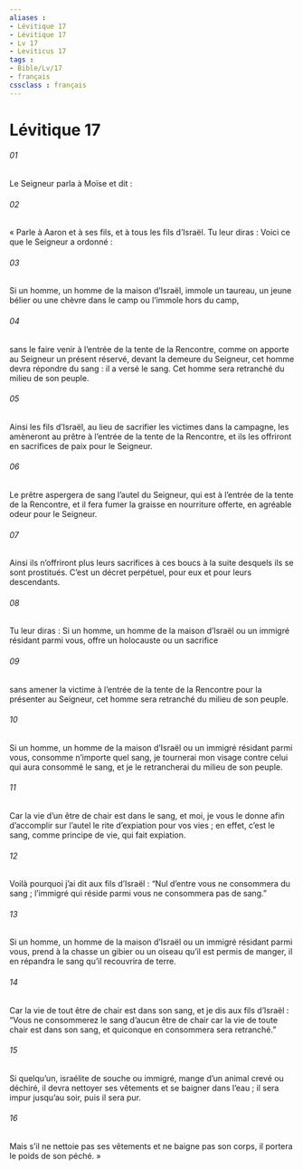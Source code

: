 ```yaml
---
aliases : 
- Lévitique 17
- Lévitique 17
- Lv 17
- Leviticus 17
tags : 
- Bible/Lv/17
- français
cssclass : français
---
```


# Lévitique 17

###### 01
Le Seigneur parla à Moïse et dit :
###### 02
« Parle à Aaron et à ses fils, et à tous les fils d’Israël. Tu leur diras : Voici ce que le Seigneur a ordonné :
###### 03
Si un homme, un homme de la maison d’Israël, immole un taureau, un jeune bélier ou une chèvre dans le camp ou l’immole hors du camp,
###### 04
sans le faire venir à l’entrée de la tente de la Rencontre, comme on apporte au Seigneur un présent réservé, devant la demeure du Seigneur, cet homme devra répondre du sang : il a versé le sang. Cet homme sera retranché du milieu de son peuple.
###### 05
Ainsi les fils d’Israël, au lieu de sacrifier les victimes dans la campagne, les amèneront au prêtre à l’entrée de la tente de la Rencontre, et ils les offriront en sacrifices de paix pour le Seigneur.
###### 06
Le prêtre aspergera de sang l’autel du Seigneur, qui est à l’entrée de la tente de la Rencontre, et il fera fumer la graisse en nourriture offerte, en agréable odeur pour le Seigneur.
###### 07
Ainsi ils n’offriront plus leurs sacrifices à ces boucs à la suite desquels ils se sont prostitués. C’est un décret perpétuel, pour eux et pour leurs descendants.
###### 08
Tu leur diras : Si un homme, un homme de la maison d’Israël ou un immigré résidant parmi vous, offre un holocauste ou un sacrifice
###### 09
sans amener la victime à l’entrée de la tente de la Rencontre pour la présenter au Seigneur, cet homme sera retranché du milieu de son peuple.
###### 10
Si un homme, un homme de la maison d’Israël ou un immigré résidant parmi vous, consomme n’importe quel sang, je tournerai mon visage contre celui qui aura consommé le sang, et je le retrancherai du milieu de son peuple.
###### 11
Car la vie d’un être de chair est dans le sang, et moi, je vous le donne afin d’accomplir sur l’autel le rite d’expiation pour vos vies ; en effet, c’est le sang, comme principe de vie, qui fait expiation.
###### 12
Voilà pourquoi j’ai dit aux fils d’Israël : “Nul d’entre vous ne consommera du sang ; l’immigré qui réside parmi vous ne consommera pas de sang.”
###### 13
Si un homme, un homme de la maison d’Israël ou un immigré résidant parmi vous, prend à la chasse un gibier ou un oiseau qu’il est permis de manger, il en répandra le sang qu’il recouvrira de terre.
###### 14
Car la vie de tout être de chair est dans son sang, et je dis aux fils d’Israël : “Vous ne consommerez le sang d’aucun être de chair car la vie de toute chair est dans son sang, et quiconque en consommera sera retranché.”
###### 15
Si quelqu’un, israélite de souche ou immigré, mange d’un animal crevé ou déchiré, il devra nettoyer ses vêtements et se baigner dans l’eau ; il sera impur jusqu’au soir, puis il sera pur.
###### 16
Mais s’il ne nettoie pas ses vêtements et ne baigne pas son corps, il portera le poids de son péché. »
